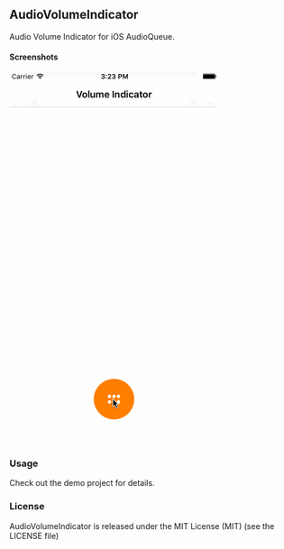 ## AudioVolumeIndicator
Audio Volume Indicator for iOS AudioQueue.

#### Screenshots

![AudioVolumeIndicator](art/AudioVolumeIndicator.gif)

### Usage

Check out the demo project for details.

### License
AudioVolumeIndicator is released under the MIT License (MIT) (see the LICENSE file)

